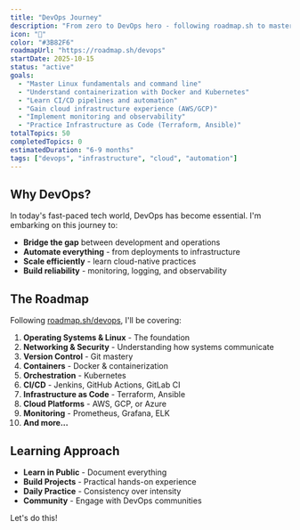 ```yaml
---
title: "DevOps Journey"
description: "From zero to DevOps hero - following roadmap.sh to master infrastructure, automation, and cloud operations"
icon: "🚀"
color: "#3B82F6"
roadmapUrl: "https://roadmap.sh/devops"
startDate: 2025-10-15
status: "active"
goals:
  - "Master Linux fundamentals and command line"
  - "Understand containerization with Docker and Kubernetes"
  - "Learn CI/CD pipelines and automation"
  - "Gain cloud infrastructure experience (AWS/GCP)"
  - "Implement monitoring and observability"
  - "Practice Infrastructure as Code (Terraform, Ansible)"
totalTopics: 50
completedTopics: 0
estimatedDuration: "6-9 months"
tags: ["devops", "infrastructure", "cloud", "automation"]
---
```


## Why DevOps?

In today's fast-paced tech world, DevOps has become essential. I'm embarking on this journey to:

- **Bridge the gap** between development and operations
- **Automate everything** - from deployments to infrastructure
- **Scale efficiently** - learn cloud-native practices
- **Build reliability** - monitoring, logging, and observability

## The Roadmap

Following [roadmap.sh/devops](https://roadmap.sh/devops), I'll be covering:

1. **Operating Systems & Linux** - The foundation
2. **Networking & Security** - Understanding how systems communicate
3. **Version Control** - Git mastery
4. **Containers** - Docker & containerization
5. **Orchestration** - Kubernetes
6. **CI/CD** - Jenkins, GitHub Actions, GitLab CI
7. **Infrastructure as Code** - Terraform, Ansible
8. **Cloud Platforms** - AWS, GCP, or Azure
9. **Monitoring** - Prometheus, Grafana, ELK
10. **And more...**

## Learning Approach

- **Learn in Public** - Document everything
- **Build Projects** - Practical hands-on experience
- **Daily Practice** - Consistency over intensity
- **Community** - Engage with DevOps communities

Let's do this!